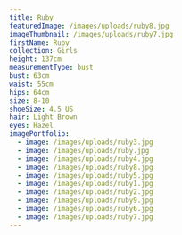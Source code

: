 ```yaml
---
title: Ruby
featuredImage: /images/uploads/ruby8.jpg
imageThumbnail: /images/uploads/ruby7.jpg
firstName: Ruby
collection: Girls
height: 137cm
measurementType: bust
bust: 63cm
waist: 55cm
hips: 64cm
size: 8-10
shoeSize: 4.5 US
hair: Light Brown
eyes: Hazel
imagePortfolio:
  - image: /images/uploads/ruby3.jpg
  - image: /images/uploads/ruby.jpg
  - image: /images/uploads/ruby4.jpg
  - image: /images/uploads/ruby8.jpg
  - image: /images/uploads/ruby5.jpg
  - image: /images/uploads/ruby1.jpg
  - image: /images/uploads/ruby2.jpg
  - image: /images/uploads/ruby9.jpg
  - image: /images/uploads/ruby6.jpg
  - image: /images/uploads/ruby7.jpg
---
```



